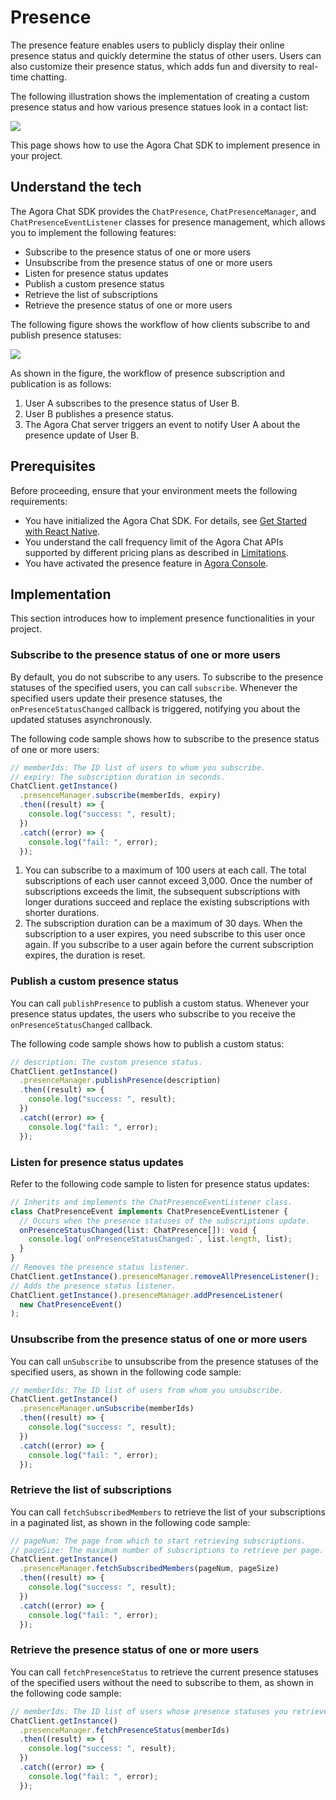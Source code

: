 # Presence

The presence feature enables users to publicly display their online presence status and quickly determine the status of other users. Users can also customize their presence status, which adds fun and diversity to real-time chatting.

The following illustration shows the implementation of creating a custom presence status and how various presence statues look in a contact list:

![](https://web-cdn.agora.io/docs-files/1655302046418)

This page shows how to use the Agora Chat SDK to implement presence in your project.


## Understand the tech

The Agora Chat SDK provides the `ChatPresence`, `ChatPresenceManager`, and `ChatPresenceEventListener` classes for presence management, which allows you to implement the following features:

- Subscribe to the presence status of one or more users
- Unsubscribe from the presence status of one or more users
- Listen for presence status updates
- Publish a custom presence status
- Retrieve the list of subscriptions
- Retrieve the presence status of one or more users

The following figure shows the workflow of how clients subscribe to and publish presence statuses:

![](https://web-cdn.agora.io/docs-files/1655718659347)

As shown in the figure, the workflow of presence subscription and publication is as follows:

1. User A subscribes to the presence status of User B.
2. User B publishes a presence status.
3. The Agora Chat server triggers an event to notify User A about the presence update of User B.

## Prerequisites

Before proceeding, ensure that your environment meets the following requirements:

- You have initialized the Agora Chat SDK. For details, see [Get Started with React Native](./agora_chat_get_started_rn).
- You understand the call frequency limit of the Agora Chat APIs supported by different pricing plans as described in [Limitations](./agora_chat_limitation).
- You have activated the presence feature in [Agora Console](http://console.agora.io/).

## Implementation

This section introduces how to implement presence functionalities in your project.

### Subscribe to the presence status of one or more users

By default, you do not subscribe to any users. To subscribe to the presence statuses of the specified users, you can call `subscribe`. Whenever the specified users update their presence statuses, the `onPresenceStatusChanged` callback is triggered, notifying you about the updated statuses asynchronously.

The following code sample shows how to subscribe to the presence status of one or more users:

```typescript
// memberIds: The ID list of users to whom you subscribe.
// expiry: The subscription duration in seconds.
ChatClient.getInstance()
  .presenceManager.subscribe(memberIds, expiry)
  .then((result) => {
    console.log("success: ", result);
  })
  .catch((error) => {
    console.log("fail: ", error);
  });
```

<div class="alert info"><ol><li>You can subscribe to a maximum of 100 users at each call. The total subscriptions of each user cannot exceed 3,000. Once the number of subscriptions exceeds the limit, the subsequent subscriptions with longer durations succeed and replace the existing subscriptions with shorter durations.<li>The subscription duration can be a maximum of 30 days. When the subscription to a user expires, you need subscribe to this user once again. If you subscribe to a user again before the current subscription expires, the duration is reset.</ol></div>


### Publish a custom presence status

You can call `publishPresence` to publish a custom status. Whenever your presence status updates, the users who subscribe to you receive the `onPresenceStatusChanged` callback.

The following code sample shows how to publish a custom status:

```typescript
// description: The custom presence status.
ChatClient.getInstance()
  .presenceManager.publishPresence(description)
  .then((result) => {
    console.log("success: ", result);
  })
  .catch((error) => {
    console.log("fail: ", error);
  });
```


### Listen for presence status updates

Refer to the following code sample to listen for presence status updates:

```typescript
// Inherits and implements the ChatPresenceEventListener class.
class ChatPresenceEvent implements ChatPresenceEventListener {
  // Occurs when the presence statuses of the subscriptions update.
  onPresenceStatusChanged(list: ChatPresence[]): void {
    console.log(`onPresenceStatusChanged:`, list.length, list);
  }
}
// Removes the presence status listener.
ChatClient.getInstance().presenceManager.removeAllPresenceListener();
// Adds the presence status listener.
ChatClient.getInstance().presenceManager.addPresenceListener(
  new ChatPresenceEvent()
);
```

### Unsubscribe from the presence status of one or more users

You can call `unSubscribe` to unsubscribe from the presence statuses of the specified users, as shown in the following code sample:

```typescript
// memberIds: The ID list of users from whom you unsubscribe.
ChatClient.getInstance()
  .presenceManager.unSubscribe(memberIds)
  .then((result) => {
    console.log("success: ", result);
  })
  .catch((error) => {
    console.log("fail: ", error);
  });
```


### Retrieve the list of subscriptions

You can call `fetchSubscribedMembers` to retrieve the list of your subscriptions in a paginated list, as shown in the following code sample:

```typescript
// pageNum: The page from which to start retrieving subscriptions.
// pageSize: The maximum number of subscriptions to retrieve per page. The range is [1, 50].
ChatClient.getInstance()
  .presenceManager.fetchSubscribedMembers(pageNum, pageSize)
  .then((result) => {
    console.log("success: ", result);
  })
  .catch((error) => {
    console.log("fail: ", error);
  });
```


### Retrieve the presence status of one or more users

You can call `fetchPresenceStatus` to retrieve the current presence statuses of the specified users without the need to subscribe to them, as shown in the following code sample:

```typescript
// memberIds: The ID list of users whose presence statuses you retrieve.
ChatClient.getInstance()
  .presenceManager.fetchPresenceStatus(memberIds)
  .then((result) => {
    console.log("success: ", result);
  })
  .catch((error) => {
    console.log("fail: ", error);
  });
```